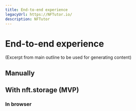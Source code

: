 ```yaml
---
title: End-to-end experience
legacyUrl: https://NFTutor.io/
description: NFTutor
---
```

 # End-to-end experience

(Excerpt from main outline to be used for generating content)
## Manually

## With nft.storage (MVP)

### In browser

